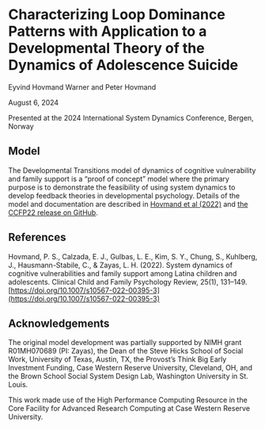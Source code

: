 # Characterizing Loop Dominance Patterns with Application to a Developmental Theory of the Dynamics of Adolescence Suicide

Eyvind Hovmand Warner and Peter Hovmand

August 6, 2024

Presented at the 2024 International System Dynamics Conference, Bergen, Norway

## Model
The Developmental Transitions model of dynamics of cognitive vulnerability and family support is a “proof of concept” model where the primary purpose is to demonstrate the feasibility of using system dynamics to develop feedback theories in developmental psychology. Details of the model and documentation are described in [Hovmand et al (2022)](https://doi.org/10.1007/s10567-022-00395-3) and [the CCFP22 release on GitHub](https://github.com/CBSDLab/Developmental_Transitions/tree/CCFP22).

## References 
Hovmand, P. S., Calzada, E. J., Gulbas, L. E., Kim, S. Y., Chung, S., Kuhlberg, J., Hausmann-Stabile, C., & Zayas, L. H. (2022). System dynamics of cognitive vulnerabilities and family support among Latina children and adolescents. Clinical Child and Family Psychology Review, 25(1), 131–149. [https://doi.org/10.1007/s10567-022-00395-3](https://doi.org/10.1007/s10567-022-00395-3)

## Acknowledgements
The original model development was partially supported by NIMH grant R01MH070689 (PI: Zayas), the Dean of the Steve Hicks School of Social Work, University of Texas, Austin, TX, the Provost’s Think Big Early Investment Funding, Case Western Reserve University, Cleveland, OH, and the Brown School Social System Design Lab, Washington University in St. Louis. 

This work made use of the High Performance Computing Resource in the Core Facility for Advanced Research Computing at Case Western Reserve University.



